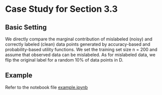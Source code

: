 # Case Study for Section 3.3

## Basic Setting

We directly compare the marginal contribution of mislabeled (noisy) and correctly labeled (clean) data points generated by accuracy-based and probability-based utility functions. We set the training set size n = 200 and assume that observed data can be mislabeled. As for mislabeled data, we flip the original label for a random 10% of data points in D.

## Example

Refer to the notebook file [example.ipynb](./notebook/example.ipynb)
